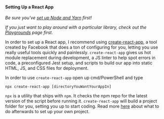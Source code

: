 #### Setting Up a React App

_Be sure you've [set up Node and Yarn](https://jacksondr5.github.io/nodeYarn) first!_

_If you just want to play around with a particular library, check out the [Playgrounds](https://jacksondr5.github.io/playgrounds) page first._

In order to set up a React app, I recommend using [create-react-app](https://github.com/facebook/create-react-app), a tool created by Facebook that does a ton of configuring for you, letting you use really useful tools quickly and painlessly. `create-react-app` gives us hot module replacement during development, a JS linter to help spot errors in code, a preconfigured Jest setup, and scripts to build our app into static HTML, JS, and CSS files for deployment.

In order to use `create-react-app` open up cmd/PowerShell and type

`npx create-react-app [directoryYouWantYourAppIn]`

`npx` is a utility that ships with `npm`. It checks the npm repo for the latest version of the script before running it. `create-react-app` will build a project folder for you, setting you up to start coding. Read more [here](https://github.com/facebook/create-react-app) about what to do afterwards to set up your own project.
